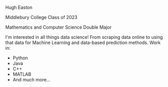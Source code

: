 Hugh Easton

Middlebury College Class of 2023

Mathematics and Computer Science Double Major

I'm interested in all things data science! From scraping data online to using that data for Machine Learning and data-based prediction methods.
Work in:

- Python
- Java
- C++
- MATLAB
- And much more...

<!---
heaston2000/heaston2000 is a ✨ special ✨ repository because its `README.md` (this file) appears on your GitHub profile.
You can click the Preview link to take a look at your changes.
--->
